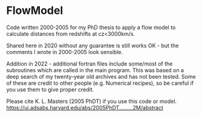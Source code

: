 # FlowModel
Code written 2000-2005 for my PhD thesis to apply a flow model to calculate distances from redshifts at cz&lt;3000km/s. 

Shared here in 2020 without any guarantee is still works OK - but the comments I wrote in 2000-2005 look sensible. 

Addition in 2022 - additional fortran files include some/most of the subroutines which are called in the main program. This was based on a deep search of my twenty-year old archives and has not been tested. Some of these are credit to other people (e.g. Numerical recipes), so be careful if you use them to give proper credit. 

Please cite K. L. Masters (2005 PhDT) if you use this code or model. https://ui.adsabs.harvard.edu/abs/2005PhDT.........2M/abstract
